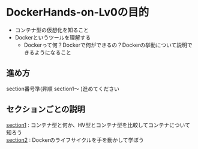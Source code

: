 # DockerHands-on-Lv0の目的

- コンテナ型の仮想化を知ること  
- Dockerというツールを理解する
  - Dockerって何？Dockerで何ができるの？Dockerの挙動について説明できるようになること

## 進め方

section番号準(昇順 section1～ )進めてください

## セクションごとの説明

[section1](https://github.com/GitEngHar/GrowTheLatestTechnorogy/blob/main/DockerHandson/Level0/section1.md) : コンテナ型と何か、HV型とコンテナ型を比較してコンテナについて知ろう  
[section2](https://github.com/GitEngHar/GrowTheLatestTechnorogy/blob/main/DockerHandson/Level0/section2.md) : Dockerのライフサイクルを手を動かして学ぼう

